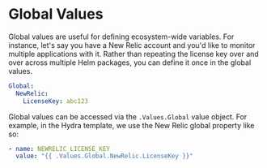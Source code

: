 # Global Values

Global values are useful for defining ecosystem-wide variables. For instance, let's say you have a New Relic account and you'd like to monitor multiple applications with it. Rather than repeating the license key over and over across multiple Helm packages, you can define it once in the global values.

```yaml
Global:
  NewRelic:
    LicenseKey: abc123
```

Global values can be accessed via the `.Values.Global` value object. For example, in the Hydra template, we use the New Relic global property like so:

```yaml
- name: NEWRELIC_LICENSE_KEY
  value: "{{ .Values.Global.NewRelic.LicenseKey }}"
```